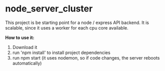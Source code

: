 # node_server_cluster

This project is be starting point for a node / express API backend.
It is scalable, since it uses a worker for each cpu core available.

**How to use it:**
1. Download it
2. run 'npm install' to install project dependencies
3. run npm start (it uses nodemon, so if code changes, the server reboots automatically)
